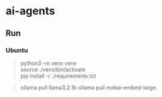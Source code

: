 # ai-agents

## Run

### Ubuntu

> python3 -m venv venv  
> source ./venv/bin/activate  
> pip install -r ./requirements.txt

> ollama pull llama3.2:1b
> ollama pull mxbai-embed-large